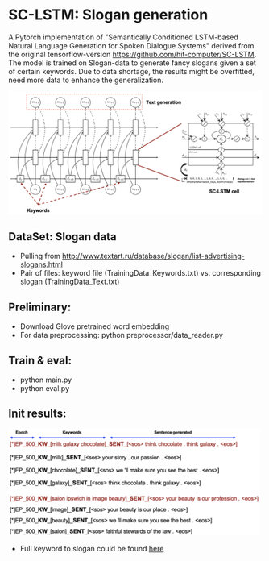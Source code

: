 # SC-LSTM: Slogan generation
A Pytorch implementation of "Semantically Conditioned LSTM-based Natural Language Generation for Spoken Dialogue Systems" derived from the original tensorflow-version https://github.com/hit-computer/SC-LSTM.
The model is trained on Slogan-data to generate fancy slogans given a set of certain keywords.
Due to data shortage, the results might be overfitted, need more data to enhance the generalization.

<img src="img/model.png"  width="800">

## DataSet: Slogan data
- Pulling from http://www.textart.ru/database/slogan/list-advertising-slogans.html
- Pair of files: keyword file (TrainingData_Keywords.txt) vs. corresponding slogan (TrainingData_Text.txt)

## Preliminary:
- Download Glove pretrained word embedding
- For data preprocessing: python preprocessor/data_reader.py

## Train & eval:
- python main.py
- python eval.py

## Init results:

<img src="img/sample.png"  width="500">

- Full keyword to slogan could be found [here](./result/sample.txt)
